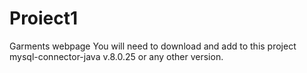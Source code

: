 # Proiect1
Garments webpage
You will need to download and add to this project mysql-connector-java v.8.0.25 or any other version.
